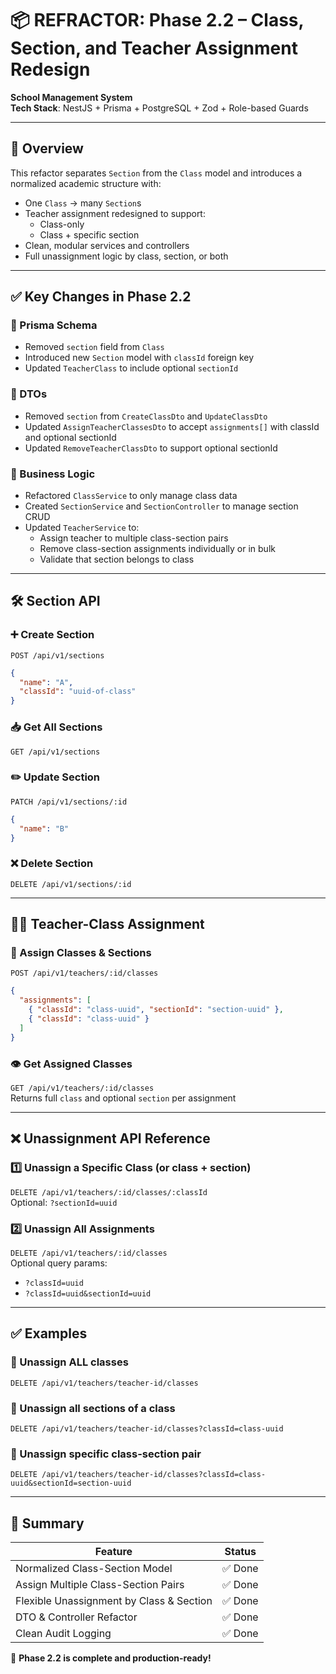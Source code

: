 # 📦 REFRACTOR: Phase 2.2 – Class, Section, and Teacher Assignment Redesign

**School Management System**  
**Tech Stack**: NestJS + Prisma + PostgreSQL + Zod + Role-based Guards

---

## 🎯 Overview

This refactor separates `Section` from the `Class` model and introduces a normalized academic structure with:

- One `Class` → many `Section`s
- Teacher assignment redesigned to support:
  - Class-only
  - Class + specific section
- Clean, modular services and controllers
- Full unassignment logic by class, section, or both

---

## ✅ Key Changes in Phase 2.2

### 🔄 Prisma Schema
- Removed `section` field from `Class`
- Introduced new `Section` model with `classId` foreign key
- Updated `TeacherClass` to include optional `sectionId`

### 🧱 DTOs
- Removed `section` from `CreateClassDto` and `UpdateClassDto`
- Updated `AssignTeacherClassesDto` to accept `assignments[]` with classId and optional sectionId
- Updated `RemoveTeacherClassDto` to support optional sectionId

### 🧠 Business Logic
- Refactored `ClassService` to only manage class data
- Created `SectionService` and `SectionController` to manage section CRUD
- Updated `TeacherService` to:
  - Assign teacher to multiple class-section pairs
  - Remove class-section assignments individually or in bulk
  - Validate that section belongs to class

---

## 🛠️ Section API

### ➕ Create Section
`POST /api/v1/sections`
```json
{
  "name": "A",
  "classId": "uuid-of-class"
}
```

### 📥 Get All Sections
`GET /api/v1/sections`

### ✏️ Update Section
`PATCH /api/v1/sections/:id`
```json
{
  "name": "B"
}
```

### ❌ Delete Section
`DELETE /api/v1/sections/:id`

---

## 👩‍🏫 Teacher-Class Assignment

### 🔗 Assign Classes & Sections
`POST /api/v1/teachers/:id/classes`
```json
{
  "assignments": [
    { "classId": "class-uuid", "sectionId": "section-uuid" },
    { "classId": "class-uuid" }
  ]
}
```

### 👁️ Get Assigned Classes
`GET /api/v1/teachers/:id/classes`  
Returns full `class` and optional `section` per assignment

---

## ❌ Unassignment API Reference

### 1️⃣ Unassign a Specific Class (or class + section)
`DELETE /api/v1/teachers/:id/classes/:classId`  
Optional: `?sectionId=uuid`

### 2️⃣ Unassign All Assignments
`DELETE /api/v1/teachers/:id/classes`  
Optional query params:
- `?classId=uuid`
- `?classId=uuid&sectionId=uuid`

---

## ✅ Examples

### 🔄 Unassign ALL classes
```http
DELETE /api/v1/teachers/teacher-id/classes
```

### 🔄 Unassign all sections of a class
```http
DELETE /api/v1/teachers/teacher-id/classes?classId=class-uuid
```

### 🔄 Unassign specific class-section pair
```http
DELETE /api/v1/teachers/teacher-id/classes?classId=class-uuid&sectionId=section-uuid
```

---

## 📌 Summary

| Feature                         | Status |
|----------------------------------|--------|
| Normalized Class-Section Model | ✅ Done |
| Assign Multiple Class-Section Pairs | ✅ Done |
| Flexible Unassignment by Class & Section | ✅ Done |
| DTO & Controller Refactor | ✅ Done |
| Clean Audit Logging | ✅ Done |

🎉 **Phase 2.2 is complete and production-ready!**